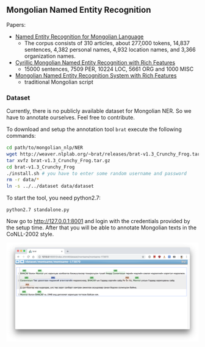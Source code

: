 ## Mongolian Named Entity Recognition

Papers:
* [Named Entity Recognition for Mongolian Language](https://www.researchgate.net/publication/300143380_Named_Entity_Recognition_for_Mongolian_Language)
  * The corpus consists of 310 articles, about 277,000 tokens, 14,837 sentences, 4,382 personal names, 4,932 location names, and 3,366 organization names.
* [Cyrillic Mongolian Named Entity Recognition with Rich Features](https://www.researchgate.net/publication/311317492_Cyrillic_Mongolian_Named_Entity_Recognition_with_Rich_Features)
  * 15000 sentences, 7509 PER, 10224 LOC, 5661 ORG and 1000 MISC
* [Mongolian Named Entity Recognition System with Rich Features](http://www.aclweb.org/anthology/C16-1049)
  * traditional Mongolian script
  
### Dataset
Currently, there is no publicly available dataset for Mongolian NER. So we have to annotate ourselves. Feel free to contribute.

To download and setup the annotation tool `brat` execute the following commands:
```sh
cd path/to/mongolian_nlp/NER
wget http://weaver.nlplab.org/~brat/releases/brat-v1.3_Crunchy_Frog.tar.gz
tar xvfz brat-v1.3_Crunchy_Frog.tar.gz
cd brat-v1.3_Crunchy_Frog
./install.sh # you have to enter some random username and password
rm -r data/*
ln -s ../../dataset data/dataset
```

To start the tool, you need python2.7:
```
python2.7 standalone.py
```

Now go to http://127.0.0.1:8001 and login with the credentials provided by the setup time.
After that you will be able to annotate Mongolian texts in the CoNLL-2002 style.

![brat screenshot](brat_screenshot.png)
